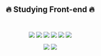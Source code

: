 <div align="center">
  <h2>🔥 Studying Front-end 🔥</h2>

  <br>

  <p>
    <img src="https://img.shields.io/badge/HTML5-E34F26?style=flat-square&logo=HTML5&logoColor=white"/>
    <img src="https://img.shields.io/badge/CSS3-1572B6?style=flat-square&logo=CSS3&logoColor=white"/>
    <img src="https://img.shields.io/badge/Javascript-F7DF1E?style=flat-square&logo=Javascript&logoColor=black"/>
    <img src="https://img.shields.io/badge/Typescript-3178C6?style=flat-square&logo=Typescript&logoColor=black"/>
    <img src="https://img.shields.io/badge/React-61DAFB?style=flat-square&logo=React&logoColor=black"/>
    <img src="https://img.shields.io/badge/Next.js-000000?style=flat-square&logo=Next.js&logoColor=white"/>
  </p>
  <p>
    <img src="https://img.shields.io/badge/TailwindCSS-06B6D4?style=flat-square&logo=TailwindCSS&logoColor=white"/>
    <img src="https://img.shields.io/badge/Node.js-339933?style=flat-square&logo=Node.js&logoColor=white"/>
  </p>
</div>
